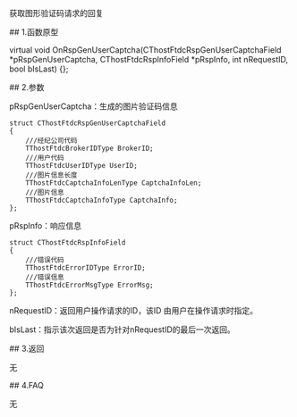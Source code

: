 <p>获取图形验证码请求的回复</p>
<span class="anchor" id="130eb598-ac90-490e-aaf4-765a0dc140c1"></span>
## 1.函数原型
<p>virtual void OnRspGenUserCaptcha(CThostFtdcRspGenUserCaptchaField *pRspGenUserCaptcha, CThostFtdcRspInfoField *pRspInfo, int nRequestID, bool bIsLast) {};</p>
<span class="anchor" id="3840ab6f-5bdb-42b8-83e9-438931498b14"></span>
## 2.参数
<p>pRspGenUserCaptcha：生成的图片验证码信息</p>
<pre><code>struct CThostFtdcRspGenUserCaptchaField
{
    ///经纪公司代码
    TThostFtdcBrokerIDType BrokerID;
    ///用户代码
    TThostFtdcUserIDType UserID;
    ///图片信息长度
    TThostFtdcCaptchaInfoLenType CaptchaInfoLen;
    ///图片信息
    TThostFtdcCaptchaInfoType CaptchaInfo;
};
</code></pre>
<p>pRspInfo：响应信息</p>
<pre><code>struct CThostFtdcRspInfoField
{
    ///错误代码
    TThostFtdcErrorIDType ErrorID;
    ///错误信息
    TThostFtdcErrorMsgType ErrorMsg;
};
</code></pre>
<p>nRequestID：返回用户操作请求的ID，该ID 由用户在操作请求时指定。</p>
<p>bIsLast：指示该次返回是否为针对nRequestID的最后一次返回。</p>
<span class="anchor" id="759da4c4-ed22-4e54-95a0-364118716147"></span>
## 3.返回
<p>无</p>
<span class="anchor" id="0cfef40b-0ab3-4331-82bd-8eb6429095d5"></span>
## 4.FAQ
<p>无</p>

